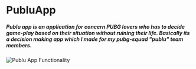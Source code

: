 # PubluApp


##### Publu app is an application for concern PUBG lovers who has to decide game-play based on their situation without ruining their life. Basically its a decision making app which I made for my pubg-squad "publu" team members.

![Publu App Functionality](https://media.giphy.com/media/jQJGysxd5jhvikPaS7/giphy.gif "")
